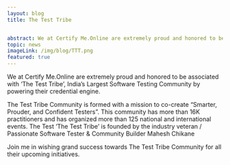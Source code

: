 ```yaml
---
layout: blog
title: The Test Tribe


abstract: We at Certify Me.Online are extremely proud and honored to be associated with ‘The Test Tribe’, India’s Largest Software Testing Community 
topic: news
imageLink: /img/blog/TTT.png
featured: true
---
```

We at Certify Me.Online are extremely proud and honored to be associated with ‘The Test Tribe’, India’s Largest Software Testing Community by powering their credential engine.

The Test Tribe Community is formed with a mission to co-create “Smarter, Prouder, and Confident Testers”. This community has more than 16K practitioners and has organized more than 125 national and international events. The Test ‘The Test Tribe’ is founded by the industry veteran / Passionate Software Tester & Community Builder  Mahesh Chikane

Join me in wishing grand success towards The Test Tribe Community for all their upcoming initiatives.
